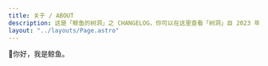 ```yaml
---
title: 关于 / ABOUT
description: 这是「鲸鱼的树洞」之 CHANGELOG，你可以在这里查看「树洞」自 2023 年 11 月 1 日起的变更，更早的变更并没有被记录。
layout: "../layouts/Page.astro"
---
```


👋你好，我是鲸鱼。
